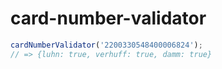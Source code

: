 # card-number-validator

```js
cardNumberValidator('2200330548400006824');
// => {luhn: true, verhuff: true, damm: true}
```